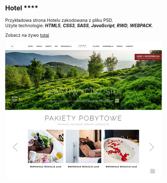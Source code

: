 ## Hotel ****
Przykładowa strona Hotelu zakodowana z pliku PSD.  
  Użyte technologie: ___HTML5__, __CSS3__, __SASS__, __JavaScript__, __RWD__, __WEBPACK__._

Zobacz na żywo [tutaj](https://dabrovsky.github.io/Hotel/)

![layout](src/img/preview.jpg)
